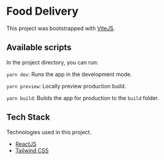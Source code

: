 # Food Delivery
This project was bootstrapped with [ViteJS](https://vitejs.dev).

## Available scripts
In the project directory, you can run:

`yarn dev`: Runs the app in the development mode.

`yarn preview`: Locally preview production build.

`yarn build`: Builds the app for production to the ```build``` folder.

## Tech Stack
Technologies used in this project.

- [ReactJS](https://pt-br.reactjs.org/)
- [Tailwind CSS](https://tailwindcss.com/)